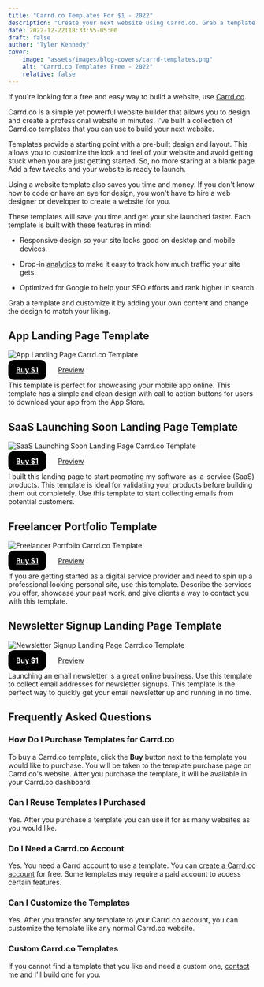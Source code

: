 ```yaml
---
title: "Carrd.co Templates For $1 - 2022"
description: "Create your next website using Carrd.co. Grab a template to get a head start and customize it by adding your own content and modifying the design."
date: 2022-12-22T18:33:55-05:00
draft: false
author: "Tyler Kennedy"
cover:
    image: "assets/images/blog-covers/carrd-templates.png"
    alt: "Carrd.co Templates Free - 2022"
    relative: false 
---
```


<style>
  .buy-button, .preview-button {
    border-radius: 12px;
    box-shadow: unset !important;
    padding: 12px 16px;
    height: 40px;
    margin-right: 4px;
  }

  .preview-button {
    text-decoration: underline;
  }

  .buy-button {
    background-color: #000;
    color: #FFF;
    font-weight: 700;
  }
</style>

If you're looking for a free and easy way to build a website, use [Carrd.co](https://try.carrd.co/1zf1rsmd). 

Carrd.co is a simple yet powerful website builder that allows you to design and create a professional website in minutes. I've built a collection of Carrd.co templates that you can use to build your next website. 

Templates provide a starting point with a pre-built design and layout. This allows you to customize the look and feel of your website and avoid getting stuck when you are just getting started. So, no more staring at a blank page. Add a few tweaks and your website is ready to launch. 

Using a website template also saves you time and money. If you don't know how to code or have an eye for design, you won't have to hire a web designer or developer to create a website for you. 

These templates will save you time and get your site launched faster. Each template is built with these features in mind:

* Responsive design so your site looks good on desktop and mobile devices. 

* Drop-in [analytics](/blog/how-to-add-google-analytics-to-carrd-website/) to make it easy to track how much traffic your site gets. 

* Optimized for Google to help your SEO efforts and rank higher in search.

Grab a template and customize it by adding your own content and change the design to match your liking.

## App Landing Page Template
![App Landing Page Carrd.co Template](/assets/images/carrd-templates/app-landing-page.png#center "App Landing Page Carrd.co Template")

<a class="buy-button" href="https://carrd.co/buy/1b646dd17c5edd8f/" target="_blank">Buy $1</a>
<a class="preview-button" href="https://084d449850c8300a.demo.carrd.co/" target="_blank"> Preview</a>

This template is perfect for showcasing your mobile app online. This template has a simple and clean design with call to action buttons for users to download your app from the App Store. 

## SaaS Launching Soon Landing Page Template
![SaaS Launching Soon Landing Page Carrd.co Template](/assets/images/carrd-templates/saas-launching-soon-landing-page.jpg#center "SaaS Launching Soon Landing Page Carrd.co Template")

<a class="buy-button" href="https://carrd.co/buy/a4d6900822c36f0b" target="_blank">Buy $1</a>
<a class="preview-button" href="https://702023fa3d6da072.demo.carrd.co/" target="_blank"> Preview</a>

I built this landing page to start promoting my software-as-a-service (SaaS) products. This template is ideal for validating your products before building them out completely. Use this template to start collecting emails from potential customers. 

## Freelancer Portfolio Template
![Freelancer Portfolio Carrd.co Template](/assets/images/carrd-templates/freelancer-portfolio.jpg#center "Freelancer Portfolio Carrd.co Template")

<a class="buy-button" href="https://carrd.co/buy/8694cc8d6865a0b3/" target="_blank">Buy $1</a>
<a class="preview-button" href="https://3e4d97ed3cc1961b.demo.carrd.co/" target="_blank"> Preview</a>

If you are getting started as a digital service provider and need to spin up a professional looking personal site, use this template. Describe the services you offer, showcase your past work, and give clients a way to contact you with this template.

## Newsletter Signup Landing Page Template
![Newsletter Signup Landing Page Carrd.co Template](/assets/images/carrd-templates/newsletter-signup-landing-page.jpg#center "Newsletter Signup Landing Page Carrd.co Template")

<a class="buy-button" href="https://carrd.co/buy/1f1f2037eb858b39/" target="_blank">Buy $1</a>
<a class="preview-button" href="https://3c6085ea8482168e.demo.carrd.co/" target="_blank"> Preview</a>

Launching an email newsletter is a great online business. Use this template to collect email addresses for newsletter signups. This template is the perfect way to quickly get your email newsletter up and running in no time.

## Frequently Asked Questions

### How Do I Purchase Templates for Carrd.co

To buy a Carrd.co template, click the **Buy** button next to the template you would like to purchase. You will be taken to the template purchase page on Carrd.co's website. After you purchase the template, it will be available in your Carrd.co dashboard.

### Can I Reuse Templates I Purchased

Yes. After you purchase a template you can use it for as many websites as you would like.

### Do I Need a Carrd.co Account

Yes. You need a Carrd account to use a template. You can [create a Carrd.co account](https://try.carrd.co/1zf1rsmd) for free. Some templates may require a paid account to access certain features.

### Can I Customize the Templates

Yes. After you transfer any template to your Carrd.co account, you can customize the template like any normal Carrd.co website.

### Custom Carrd.co Templates

If you cannot find a template that you like and need a custom one, [contact me](/contact) and I'll build one for you.

